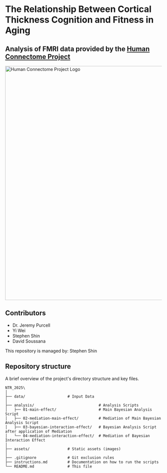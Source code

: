 # The Relationship Between Cortical Thickness Cognition and Fitness in Aging

## Analysis of FMRI data provided by the [Human Connectome Project](https://www.humanconnectome.org/)

<img src="https://www.humanconnectome.org/themes/uar_washu/assets/images/logos/ccf-logo.png" alt="Human Connectome Project Logo" width="750" />

## Contributors
- Dr. Jeremy Purcell
- Yi Wei
- Stephen Shin
- David Soussana


This repository is managed by: Stephen Shin

## Repository structure

A brief overview of the project's directory structure and key files.  

```plaintext
NTR_2025\
│
├── data/                   # Input Data
│
├── analysis/                             # Analysis Scripts
│   ├── 01-main-effect/                   # Main Bayesian Analysis Script 
│   ├── 02-mediation-main-effect/         # Mediation of Main Bayesian Analysis Script
│   ├── 03-bayesian-interaction-effect/   # Bayesian Analysis Script after application of Mediation
│   └── 04-mediation-interaction-effect/  # Mediation of Bayesian Interaction Effect
│
├── assets/                 # Static assets (images)    
│
├── .gitignore              # Git exclusion rules  
├── instructions.md         # Documentation on how to run the scripts
└── README.md               # This file
